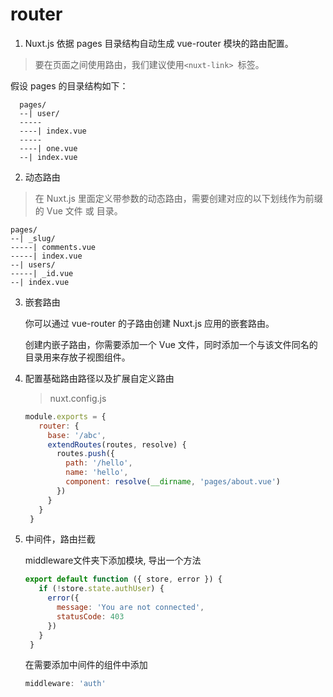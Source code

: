 # router

1. Nuxt.js 依据 pages 目录结构自动生成 vue-router 模块的路由配置。

  > 要在页面之间使用路由，我们建议使用`<nuxt-link> `标签。

  假设 pages 的目录结构如下：

  ```
    pages/
    --| user/
    -----
    ----| index.vue
    -----
    ----| one.vue
    --| index.vue
  ```


2. 动态路由

  > 在 Nuxt.js 里面定义带参数的动态路由，需要创建对应的以下划线作为前缀的 Vue 文件 或 目录。

  ```
  pages/
  --| _slug/
  -----| comments.vue
  -----| index.vue
  --| users/
  -----| _id.vue
  --| index.vue
  ```

3. 嵌套路由

    你可以通过 vue-router 的子路由创建 Nuxt.js 应用的嵌套路由。

    创建内嵌子路由，你需要添加一个 Vue 文件，同时添加一个与该文件同名的目录用来存放子视图组件。

4. 配置基础路由路径以及扩展自定义路由

   > nuxt.config.js

   ```js
   module.exports = {
      router: {
        base: '/abc',
        extendRoutes(routes, resolve) {
          routes.push({
            path: '/hello',
            name: 'hello',
            component: resolve(__dirname, 'pages/about.vue')
          })
        }
      }
    }

   ```
5. 中间件，路由拦截

   middleware文件夹下添加模块, 导出一个方法

   ```js
   export default function ({ store, error }) {
      if (!store.state.authUser) {
        error({
          message: 'You are not connected',
          statusCode: 403
        })
      }
    }

   ```

   在需要添加中间件的组件中添加

    ```js
    middleware: 'auth'
    ```

